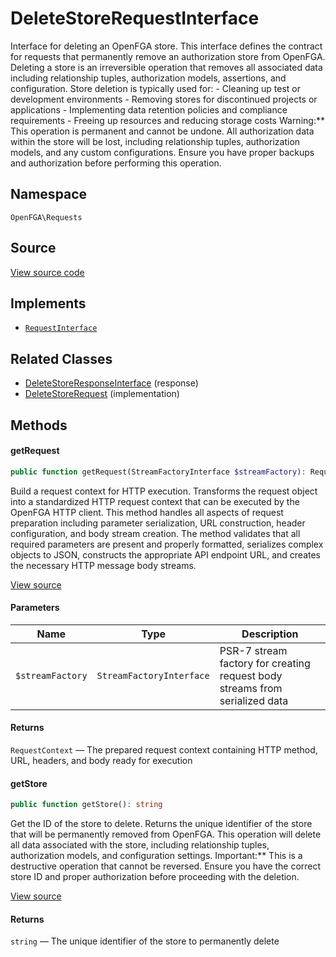 # DeleteStoreRequestInterface

Interface for deleting an OpenFGA store. This interface defines the contract for requests that permanently remove an authorization store from OpenFGA. Deleting a store is an irreversible operation that removes all associated data including relationship tuples, authorization models, assertions, and configuration. Store deletion is typically used for: - Cleaning up test or development environments - Removing stores for discontinued projects or applications - Implementing data retention policies and compliance requirements - Freeing up resources and reducing storage costs Warning:** This operation is permanent and cannot be undone. All authorization data within the store will be lost, including relationship tuples, authorization models, and any custom configurations. Ensure you have proper backups and authorization before performing this operation.

## Namespace

`OpenFGA\Requests`

## Source

[View source code](https://github.com/evansims/openfga-php/blob/main/src/Requests/DeleteStoreRequestInterface.php)

## Implements

* [`RequestInterface`](RequestInterface.md)

## Related Classes

* [DeleteStoreResponseInterface](Responses/DeleteStoreResponseInterface.md) (response)
* [DeleteStoreRequest](Requests/DeleteStoreRequest.md) (implementation)

## Methods

#### getRequest

```php
public function getRequest(StreamFactoryInterface $streamFactory): RequestContext

```

Build a request context for HTTP execution. Transforms the request object into a standardized HTTP request context that can be executed by the OpenFGA HTTP client. This method handles all aspects of request preparation including parameter serialization, URL construction, header configuration, and body stream creation. The method validates that all required parameters are present and properly formatted, serializes complex objects to JSON, constructs the appropriate API endpoint URL, and creates the necessary HTTP message body streams.

[View source](https://github.com/evansims/openfga-php/blob/main/src/Requests/RequestInterface.php#L57)

#### Parameters

| Name             | Type                     | Description                                                                 |
| ---------------- | ------------------------ | --------------------------------------------------------------------------- |
| `$streamFactory` | `StreamFactoryInterface` | PSR-7 stream factory for creating request body streams from serialized data |

#### Returns

`RequestContext` — The prepared request context containing HTTP method, URL, headers, and body ready for execution

#### getStore

```php
public function getStore(): string

```

Get the ID of the store to delete. Returns the unique identifier of the store that will be permanently removed from OpenFGA. This operation will delete all data associated with the store, including relationship tuples, authorization models, and configuration settings. Important:** This is a destructive operation that cannot be reversed. Ensure you have the correct store ID and proper authorization before proceeding with the deletion.

[View source](https://github.com/evansims/openfga-php/blob/main/src/Requests/DeleteStoreRequestInterface.php#L45)

#### Returns

`string` — The unique identifier of the store to permanently delete

